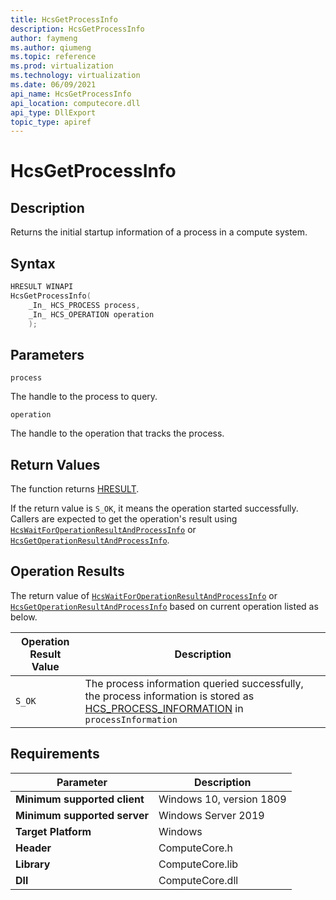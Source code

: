 ```yaml
---
title: HcsGetProcessInfo
description: HcsGetProcessInfo
author: faymeng
ms.author: qiumeng
ms.topic: reference
ms.prod: virtualization
ms.technology: virtualization
ms.date: 06/09/2021
api_name: HcsGetProcessInfo
api_location: computecore.dll
api_type: DllExport
topic_type: apiref
---
```

# HcsGetProcessInfo

## Description

Returns the initial startup information of a process in a compute system.

## Syntax

```cpp
HRESULT WINAPI
HcsGetProcessInfo(
    _In_ HCS_PROCESS process,
    _In_ HCS_OPERATION operation
    );
```

## Parameters

`process`

The handle to the process to query.

`operation`

The handle to the operation that tracks the process.

## Return Values

The function returns [HRESULT](./HCSHResult.md).

If the return value is `S_OK`, it means the operation started successfully. Callers are expected to get the operation's result using [`HcsWaitForOperationResultAndProcessInfo`](./HcsWaitForOperationResultAndProcessInfo.md) or [`HcsGetOperationResultAndProcessInfo`](./HcsGetOperationResultAndProcessInfo.md).


## Operation Results

The return value of [`HcsWaitForOperationResultAndProcessInfo`](./HcsWaitForOperationResultAndProcessInfo.md) or [`HcsGetOperationResultAndProcessInfo`](./HcsGetOperationResultAndProcessInfo.md) based on current operation listed as below.

| Operation Result Value | Description |
| -- | -- |
| `S_OK` | The process information queried successfully, the process information is stored as [HCS_PROCESS_INFORMATION](./HCS_PROCESS_INFORMATION.md) in `processInformation`|


## Requirements

|Parameter|Description|
|---|---|
| **Minimum supported client** | Windows 10, version 1809 |
| **Minimum supported server** | Windows Server 2019 |
| **Target Platform** | Windows |
| **Header** | ComputeCore.h |
| **Library** | ComputeCore.lib |
| **Dll** | ComputeCore.dll |
